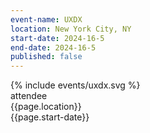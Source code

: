 ```yaml
---
event-name: UXDX
location: New York City, NY 
start-date: 2024-16-5
end-date: 2024-16-5
published: false
---
```


<div class="grid-x cell align-center">
  <div class="cell logo-wrapper medium-8">
    {% include events/uxdx.svg %}
  </div>
  <div class="cell type-label">attendee</div>
  <div class="description grid-x cell align-justify">
    <div class="cell shrink">{{page.location}}</div>
    <div class="cell shrink">{{page.start-date}}</div>
  </div>
</div>